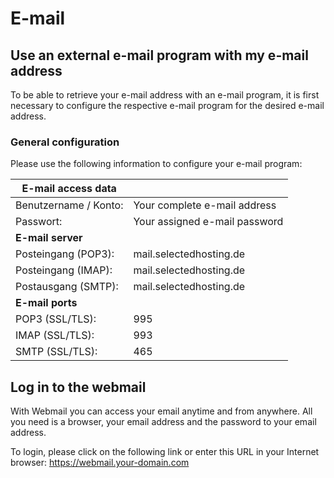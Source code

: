 # E-mail

## Use an external e-mail program with my e-mail address

To be able to retrieve your e-mail address with an e-mail program, it is first necessary to configure the respective e-mail program for the desired e-mail address.

### General configuration

Please use the following information to configure your e-mail program:

| **E-mail access data**   |                                  |
|--------------------------|----------------------------------|
| Benutzername / Konto:    | Your complete e-mail address     |
| Passwort:                | Your assigned e-mail password    |
| **E-mail server**        |                                  |
| Posteingang (POP3):      | mail.selectedhosting.de          |
| Posteingang (IMAP):      | mail.selectedhosting.de          |
| Postausgang (SMTP):      | mail.selectedhosting.de          |
| **E-mail ports**         |                                  |
| POP3 (SSL/TLS):          | 995                              |
| IMAP (SSL/TLS):          | 993                              |
| SMTP (SSL/TLS):          | 465                              |

## Log in to the webmail

With Webmail you can access your email anytime and from anywhere. All you need is a browser, your email address and the password to your email address.

To login, please click on the following link or enter this URL in your Internet browser: <https://webmail.your-domain.com>

